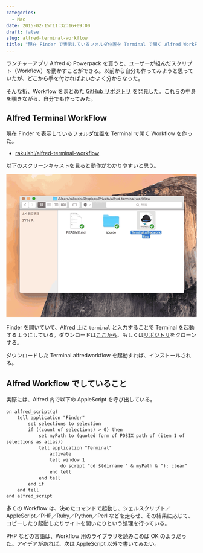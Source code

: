 ```yaml
---
categories:
  - Mac
date: 2015-02-15T11:32:16+09:00
draft: false
slug: alfred-terminal-workflow
title: "現在 Finder で表示しているフォルダ位置を Terminal で開く Alfred WorkFlow を作りました"
---
```


ランチャーアプリ Alfred の Powerpack を買うと、ユーザーが組んだスクリプト（Workflow）を動かすことができる。以前から自分も作ってみようと思っていたが、どこから手を付ければよいかよく分からなった。

そんな折、Workflow をまとめた [GitHub リポジトリ](https://github.com/zenorocha/alfred-workflows) を発見した。これらの中身を覗きながら、自分でも作ってみた。

## Alfred Terminal WorkFlow

現在 Finder で表示しているフォルダ位置を Terminal で開く Workflow を作った。

* [rakuishi/alfred-terminal-workflow](https://github.com/rakuishi/alfred-terminal-workflow)

以下のスクリーンキャストを見ると動作がわかりやすいと思う。

![](https://raw.githubusercontent.com/rakuishi/static/master/images/alfred-terminal-workflow.gif)

Finder を開いていて、Alfred 上に `terminal` と入力することで Terminal を起動するようにしている。ダウンロードは[ここから](https://github.com/rakuishi/alfred-terminal-workflow/blob/master/Terminal.alfredworkflow?raw=true)、もしくは[リポジトリ](https://github.com/rakuishi/alfred-terminal-workflow)をクローンする。

ダウンロードした Terminal.alfredworkflow を起動すれば、インストールされる。

## Alfred Workflow でしていること

実際には、Alfred 内で以下の AppleScript を呼び出している。

	on alfred_script(q)
		tell application "Finder"
			set selections to selection
			if ((count of selections) > 0) then
				set myPath to (quoted form of POSIX path of (item 1 of selections as alias))
				tell application "Terminal"
					activate
					tell window 1
						do script "cd $(dirname " & myPath & "); clear"
					end tell
				end tell
			end if
		end tell
	end alfred_script

多くの Workflow は、決めたコマンドで起動し、シェルスクリプト／AppleScript／PHP／Ruby／Python／Perl などを走らせ、その結果に応じて、コピーしたり起動したりサイトを開いたりという処理を行っている。

PHP などの言語は、Workflow 用のライブラリを読みこめば OK のようだった。アイデアがあれば、次は AppleScript 以外で書いてみたい。

